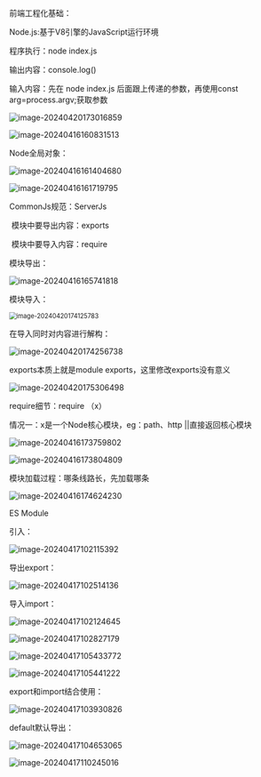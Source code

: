 前端工程化基础：

Node.js:基于V8引擎的JavaScript运行环境

程序执行：node index.js

输出内容：console.log()

输入内容：先在 node index.js 后面跟上传递的参数，再使用const arg=process.argv;获取参数

![image-20240420173016859](https://peirunhan.oss-cn-beijing.aliyuncs.com/image-20240420173016859.png)

![image-20240416160831513](https://peirunhan.oss-cn-beijing.aliyuncs.com/image-20240416160831513.png)

Node全局对象：

![image-20240416161404680](https://peirunhan.oss-cn-beijing.aliyuncs.com/image-20240416161404680.png)

![image-20240416161719795](https://peirunhan.oss-cn-beijing.aliyuncs.com/image-20240416161719795.png)

CommonJs规范：ServerJs

​	模块中要导出内容：exports

​	模块中要导入内容：require

模块导出：

![image-20240416165741818](https://peirunhan.oss-cn-beijing.aliyuncs.com/image-20240416165741818.png)

模块导入：

<img src="https://peirunhan.oss-cn-beijing.aliyuncs.com/image-20240420174125783.png" alt="image-20240420174125783" style="zoom: 80%;" />

在导入同时对内容进行解构：

![image-20240420174256738](https://peirunhan.oss-cn-beijing.aliyuncs.com/image-20240420174256738.png)

exports本质上就是module exports，这里修改exports没有意义

![image-20240420175306498](https://peirunhan.oss-cn-beijing.aliyuncs.com/image-20240420175306498.png)

require细节：require （x）

情况一：x是一个Node核心模块，eg：path、http ||直接返回核心模块

![image-20240416173759802](https://peirunhan.oss-cn-beijing.aliyuncs.com/image-20240416173759802.png)

![image-20240416173804809](https://peirunhan.oss-cn-beijing.aliyuncs.com/image-20240416173804809.png)

模块加载过程：哪条线路长，先加载哪条

![image-20240416174624230](https://peirunhan.oss-cn-beijing.aliyuncs.com/image-20240416174624230.png)

ES Module

引入：

![image-20240417102115392](https://peirunhan.oss-cn-beijing.aliyuncs.com/image-20240417102115392.png)

导出export：

![image-20240417102514136](https://peirunhan.oss-cn-beijing.aliyuncs.com/image-20240417102514136.png)

导入import：

![image-20240417102124645](https://peirunhan.oss-cn-beijing.aliyuncs.com/image-20240417102124645.png)

![image-20240417102827179](https://peirunhan.oss-cn-beijing.aliyuncs.com/image-20240417102827179.png)

![image-20240417105433772](https://peirunhan.oss-cn-beijing.aliyuncs.com/image-20240417105433772.png)

![image-20240417105441222](https://peirunhan.oss-cn-beijing.aliyuncs.com/image-20240417105441222.png)

export和import结合使用：

![image-20240417103930826](https://peirunhan.oss-cn-beijing.aliyuncs.com/image-20240417103930826.png)

default默认导出：

![image-20240417104653065](https://peirunhan.oss-cn-beijing.aliyuncs.com/image-20240417104653065.png)

![image-20240417110245016](https://peirunhan.oss-cn-beijing.aliyuncs.com/image-20240417110245016.png)